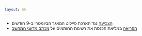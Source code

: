 ```yaml
---
layout: mk
---
```

* <i class="fa fa-bank"></i> [הצביעה](http://www.knesset.gov.il/vote/heb/Vote_Res_Map.asp?vote_id_t=22096) נגד הארכת פיילוט המאגר הביומטרי ב-9 חודשים
* <i class="fa fa-twitter"></i> [הקריאה](https://twitter.com/No2Bio/status/615604724604272640) במליאת הכנסת את רשימת החותמים על
  [מכתב מדעני המחשב](https://no2bio.org/letters-to-knesset/#computer-scientists)
